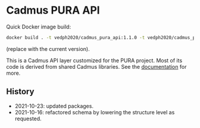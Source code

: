# Cadmus PURA API

Quick Docker image build:

```bash
docker build . -t vedph2020/cadmus_pura_api:1.1.0 -t vedph2020/cadmus_pura_api:latest
```

(replace with the current version).

This is a Cadmus API layer customized for the PURA project. Most of its code is derived from shared Cadmus libraries. See the [documentation](https://github.com/vedph/cadmus_doc/blob/master/guide/api.md) for more.

## History

- 2021-10-23: updated packages.
- 2021-10-16: refactored schema by lowering the structure level as requested.
